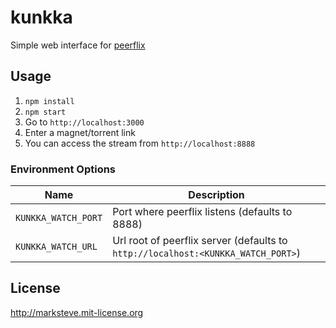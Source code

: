 # kunkka

Simple web interface for [peerflix](https://github.com/mafintosh/peerflix)

## Usage

1. `npm install`
2. `npm start`
3. Go to `http://localhost:3000`
4. Enter a magnet/torrent link
5. You can access the stream from `http://localhost:8888`

### Environment Options

| Name | Description |
| ---- | ----------- |
| `KUNKKA_WATCH_PORT` | Port where peerflix listens (defaults to 8888)
| `KUNKKA_WATCH_URL`  | Url root of peerflix server (defaults to `http://localhost:<KUNKKA_WATCH_PORT>`)

## License

http://marksteve.mit-license.org
